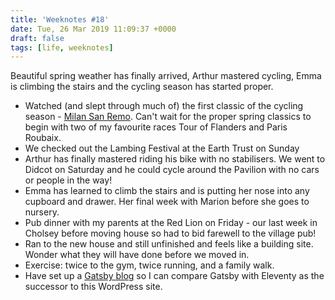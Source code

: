 ```yaml
---
title: 'Weeknotes #18'
date: Tue, 26 Mar 2019 11:09:37 +0000
draft: false
tags: [life, weeknotes]
---
```


Beautiful spring weather has finally arrived, Arthur mastered cycling, Emma is climbing the stairs and the cycling season has started proper.

*   Watched (and slept through much of) the first classic of the cycling season - [Milan San Remo](http://inrng.com/2019/03/moment-2019-milan-sanremo-was-won/). Can't wait for the proper spring classics to begin with two of my favourite races Tour of Flanders and Paris Roubaix.
*   We checked out the Lambing Festival at the Earth Trust on Sunday
*   Arthur has finally mastered riding his bike with no stabilisers. We went to Didcot on Saturday and he could cycle around the Pavilion with no cars or people in the way!
*   Emma has learned to climb the stairs and is putting her nose into any cupboard and drawer. Her final week with Marion before she goes to nursery.
*   Pub dinner with my parents at the Red Lion on Friday - our last week in Cholsey before moving house so had to bid farewell to the village pub!
*   Ran to the new house and still unfinished and feels like a building site. Wonder what they will have done before we moved in.
*   Exercise: twice to the gym, twice running, and a family walk.
*   Have set up a [Gatsby blog](https://andrewhudson.netlify.com) so I can compare Gatsby with Eleventy as the successor to this WordPress site.